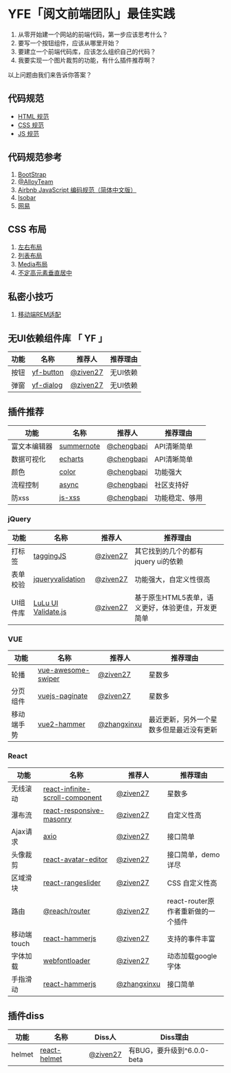 # YFE「阅文前端团队」最佳实践

1. 从零开始建一个网站的前端代码，第一步应该思考什么？
2. 要写一个按钮组件，应该从哪里开始？
3. 要建立一个前端代码库，应该怎么组织自己的代码？
4. 我要实现一个图片裁剪的功能，有什么插件推荐啊？

以上问题由我们来告诉你答案？

## 代码规范

- [HTML 规范](https://yued-fe.github.io/YFE-BP/posts/styleguide/html)
- [CSS 规范](https://yued-fe.github.io/YFE-BP//posts/styleguide/css)
- [JS 规范](https://yued-fe.github.io/YFE-BP/posts/styleguide/js)

## 代码规范参考

1. [BootStrap](https://codeguide.bootcss.com/)
2. [@AlloyTeam](http://alloyteam.github.io/CodeGuide/)
3. [Airbnb JavaScript 编码规范（简体中文版）](https://github.com/yuche/javascript#table-of-contents)
4. [Isobar](http://coderlmn.github.io/code-standards/)
5. [网易](http://nec.netease.com/standard)

## CSS 布局
1. [左右布局](https://codepen.io/ziven27/pen/pYyXoB?editors=1100)
2. [列表布局](https://codepen.io/ziven27/pen/rReExa?editors=1100)
3. [Media布局](https://codepen.io/ziven27/pen/EMKzza?editors=1100) 
4. [不定高元素垂直居中](https://codepen.io/ziven27/pen/Ygqbxq?editors=1100)

## 私密小技巧
1. [ 移动端REM适配 ](https://www.zhangxinxu.com/wordpress/2016/08/vw-viewport-responsive-layout-typography/)


## 无UI依赖组件库 「 YF 」

| 功能   | 名称 |  推荐人 | 推荐理由 |
|--------|-------------|------|------|
| 按钮 | [yf-button](https://github.com/yued-fe/yf-button)| [@ziven27](https://github.com/ziven27/) | 无UI依赖 |
| 弹窗 | [yf-dialog](https://github.com/yued-fe/yf-dialog)| [@ziven27](https://github.com/ziven27/) | 无UI依赖 |


## 插件推荐

| 功能   | 名称 |  推荐人 | 推荐理由 |
|--------|-------------|------|------|
| 富文本编辑器 | [summernote](https://summernote.org/)| [@chengbapi](https://github.com/chengbapi/) | API清晰简单 |
| 数据可视化 | [echarts](https://github.com/apache/incubator-echarts)| [@chengbapi](https://github.com/chengbapi/) | API清晰简单 |
| 颜色 | [color](https://github.com/Qix-/color)| [@chengbapi](https://github.com/chengbapi/) | 功能强大 |
| 流程控制 | [async](https://github.com/caolan/async)| [@chengbapi](https://github.com/chengbapi/) | 社区支持好 |
| 防xss | [js-xss](https://github.com/leizongmin/js-xss)| [@chengbapi](https://github.com/chengbapi/) | 功能稳定、够用 |

### jQuery

| 功能   | 名称 |  推荐人 | 推荐理由 |
|--------|-------------|------|------|
| 打标签 | [taggingJS](https://github.com/axios/axios)| [@ziven27](https://github.com/ziven27/) | 其它找到的几个的都有jquery ui的依赖 |
| 表单校验 | [jqueryvalidation](https://jqueryvalidation.org/)| [@ziven27](https://github.com/ziven27/) | 功能强大，自定义性很高 |
| UI组件库 | [LuLu UI Validate.js](https://l-ui.com/content/apis/validate.html)| [@ziven27](https://github.com/ziven27/)| 基于原生HTML5表单，语义更好，体验更佳，开发更简单 |


### VUE

| 功能   | 名称 |  推荐人 | 推荐理由 |
|--------|-------------|------|------|
| 轮播 | [vue-awesome-swiper](https://github.com/surmon-china/vue-awesome-swiper)| [@ziven27](https://github.com/ziven27/) | 星数多 |
| 分页组件 | [vuejs-paginate](https://github.com/lokyoung/vuejs-paginate)| [@ziven27](https://github.com/ziven27/) | 星数多 |
| 移动端手势 | [vue2-hammer](https://github.com/bsdfzzzy/vue2-hammer) | [@zhangxinxu](https://github.com/zhangxinxu/) | 最近更新，另外一个星数多但是最近没有更新 |

### React

| 功能   | 名称 |  推荐人 | 推荐理由 |
|--------|-------------|------|------|
| 无线滚动 | [react-infinite-scroll-component](https://github.com/ankeetmaini/react-infinite-scroll-component)| [@ziven27](https://github.com/ziven27/) | 星数多 |
| 瀑布流 | [react-responsive-masonry](https://github.com/xuopled/react-responsive-masonry)| [@ziven27](https://github.com/ziven27/) | 自定义性高 |
| Ajax请求 | [axio](https://github.com/axios/axios)| [@ziven27](https://github.com/ziven27/) | 接口简单 |
| 头像裁剪 | [react-avatar-editor](https://github.com/mosch/react-avatar-editor)| [@ziven27](https://github.com/ziven27/) |  接口简单，demo详尽 |
| 区域滑块 | [react-rangeslider](https://github.com/whoisandy/react-rangeslider)| [@ziven27](https://github.com/ziven27/) |  CSS 自定义性高 |
| 路由 | [@reach/router](https://reach.tech/router)| [@ziven27](https://github.com/ziven27/) | react-router原作者重新做的一个插件 |
| 移动端touch | [react-hammerjs](https://github.com/JedWatson/react-hammerjs)| [@ziven27](https://github.com/ziven27/) | 支持的事件丰富 |
| 字体加载 | [webfontloader](https://github.com/typekit/webfontloader)| [@ziven27](https://github.com/ziven27/) | 动态加载google字体 |
| 手指滑动 | [react-hammerjs](https://github.com/JedWatson/react-hammerjs)| [@zhangxinxu](https://github.com/zhangxinxu/) | 接口简单 |

## 插件diss

| 功能   | 名称 |  Diss人 | Diss理由 |
|--------|-------------|------|------|
| helmet | [react-helmet](https://github.com/nfl/react-helmet)| [@ziven27](https://github.com/ziven27/) | 有BUG，要升级到^6.0.0-beta |
